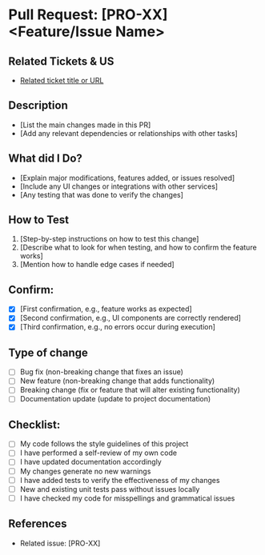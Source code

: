 <!-- Provide a general summary of the pull request in the Title above -->
<!-- Please complete this template before creating the pull request. -->

# Pull Request: [PRO-XX] <Feature/Issue Name>

## Related Tickets & US
- [Related ticket title or URL]()

## Description

<!-- Provide a concise summary of the changes made in this PR. -->
<!-- Include any motivation, context, and important details. -->

- [List the main changes made in this PR]
- [Add any relevant dependencies or relationships with other tasks]

## What did I Do?

<!-- List out specific tasks and changes made in this PR. -->

- [Explain major modifications, features added, or issues resolved]
- [Include any UI changes or integrations with other services]
- [Any testing that was done to verify the changes]

## How to Test

1. [Step-by-step instructions on how to test this change]
2. [Describe what to look for when testing, and how to confirm the feature works]
3. [Mention how to handle edge cases if needed]

## Confirm:

- [x] [First confirmation, e.g., feature works as expected]
- [x] [Second confirmation, e.g., UI components are correctly rendered]
- [x] [Third confirmation, e.g., no errors occur during execution]

## Type of change

- [ ] Bug fix (non-breaking change that fixes an issue)
- [ ] New feature (non-breaking change that adds functionality)
- [ ] Breaking change (fix or feature that will alter existing functionality)
- [ ] Documentation update (update to project documentation)

## Checklist:

- [ ] My code follows the style guidelines of this project
- [ ] I have performed a self-review of my own code
- [ ] I have updated documentation accordingly
- [ ] My changes generate no new warnings
- [ ] I have added tests to verify the effectiveness of my changes
- [ ] New and existing unit tests pass without issues locally
- [ ] I have checked my code for misspellings and grammatical issues

## References

- Related issue: [PRO-XX] <Link to related issue>
